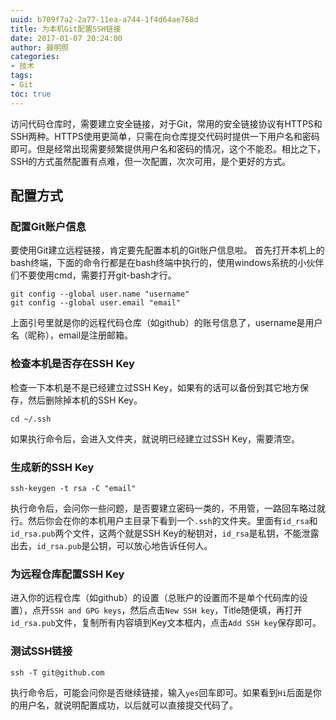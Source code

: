 ```yaml
---
uuid: b709f7a2-2a77-11ea-a744-1f4d64ae768d
title: 为本机Git配置SSH链接
date: 2017-01-07 20:24:00
author: 聂明照
categories:
- 技术
tags:
- Git
toc: true
---
```


访问代码仓库时，需要建立安全链接，对于Git，常用的安全链接协议有HTTPS和SSH两种。HTTPS使用更简单，只需在向仓库提交代码时提供一下用户名和密码即可。但是经常出现需要频繁提供用户名和密码的情况，这个不能忍。相比之下，SSH的方式虽然配置有点难，但一次配置，次次可用，是个更好的方式。

<!-- more -->

## 配置方式

### 配置Git账户信息

要使用Git建立远程链接，肯定要先配置本机的Git账户信息啦。
首先打开本机上的bash终端，下面的命令行都是在bash终端中执行的，使用windows系统的小伙伴们不要使用cmd，需要打开git-bash才行。

```
git config --global user.name "username"
git config --global user.email "email"
```

上面引号里就是你的远程代码仓库（如github）的账号信息了，username是用户名（昵称），email是注册邮箱。

### 检查本机是否存在SSH Key

检查一下本机是不是已经建立过SSH Key，如果有的话可以备份到其它地方保存，然后删除掉本机的SSH Key。

```
cd ~/.ssh
```

如果执行命令后，会进入文件夹，就说明已经建立过SSH Key，需要清空。

### 生成新的SSH Key

```
ssh-keygen -t rsa -C "email"
```

执行命令后，会问你一些问题，是否要建立密码一类的，不用管，一路回车略过就行。然后你会在你的本机用户主目录下看到一个`.ssh`的文件夹。里面有`id_rsa`和`id_rsa.pub`两个文件，这两个就是SSH Key的秘钥对，`id_rsa`是私钥，不能泄露出去，`id_rsa.pub`是公钥，可以放心地告诉任何人。

### 为远程仓库配置SSH Key

进入你的远程仓库（如github）的设置（总账户的设置而不是单个代码库的设置），点开`SSH and GPG keys`，然后点击`New SSH key`，Title随便填，再打开`id_rsa.pub`文件，复制所有内容填到Key文本框内，点击`Add SSH key`保存即可。

### 测试SSH链接

```
ssh -T git@github.com
```

执行命令后，可能会问你是否继续链接，输入`yes`回车即可。如果看到`Hi`后面是你的用户名，就说明配置成功，以后就可以直接提交代码了。
